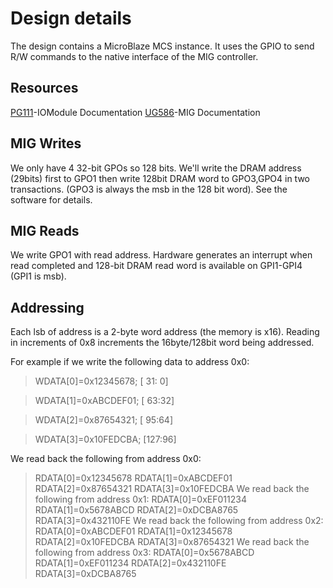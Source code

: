 # Design details
The design contains a MicroBlaze MCS instance. It uses the GPIO to send R/W
commands to the native interface of the MIG controller.

## Resources
[PG111](https://www.xilinx.com/support/documentation/ip_documentation/iomodule/v3_1/pg111-iomodule.pdf)-IOModule Documentation
[UG586](https://www.xilinx.com/support/documentation/ip_documentation/ug586_7Series_MIS.pdf)-MIG Documentation

## MIG Writes
We only have 4 32-bit GPOs so 128 bits. We'll write the DRAM address (29bits)
first to GPO1 then write 128bit DRAM word to GPO3,GPO4 in two transactions.
(GPO3 is always the msb in the 128 bit word). See the software for details.

## MIG Reads
We write GPO1 with read address. Hardware generates an interrupt when read
completed and 128-bit DRAM read word is available on GPI1-GPI4 (GPI1 is msb).

## Addressing
Each lsb of address is a 2-byte word address (the memory is x16). Reading in
increments of 0x8 increments the 16byte/128bit word being addressed.

For example if we write the following data to address 0x0:
>WDATA[0]=0x12345678; [ 31: 0]

>WDATA[1]=0xABCDEF01; [ 63:32]

>WDATA[2]=0x87654321; [ 95:64]

>WDATA[3]=0x10FEDCBA; [127:96]

We read back the following from address 0x0:
>RDATA[0]=0x12345678
>RDATA[1]=0xABCDEF01
>RDATA[2]=0x87654321
>RDATA[3]=0x10FEDCBA
We read back the following from address 0x1:
>RDATA[0]=0xEF011234
>RDATA[1]=0x5678ABCD
>RDATA[2]=0xDCBA8765
>RDATA[3]=0x432110FE
We read back the following from address 0x2:
>RDATA[0]=0xABCDEF01
>RDATA[1]=0x12345678
>RDATA[2]=0x10FEDCBA
>RDATA[3]=0x87654321
We read back the following from address 0x3:
>RDATA[0]=0x5678ABCD
>RDATA[1]=0xEF011234
>RDATA[2]=0x432110FE
>RDATA[3]=0xDCBA8765

